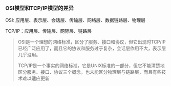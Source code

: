 ### OSI模型和TCP/IP模型的差异

OSI: 应用层、表示层、会话层、传输层、网络层、数据链路层、物理层

TCP/IP：应用层、传输层、网际层、链路层

> OSI是一个理想的网络标准，区分了服务、接口和协议，但它出现时TCP/IP已经广泛应用了，而且它的协议和服务过于复杂，会话层作用不大，表示层几乎没用。
>
> TCP/IP是一个事实的网络标准，它是UNIX标准的一部分，但它不能清楚地区分服务、接口、协议三个概念，也未能区分物理层与链路层，而且有些技术难以适应更新